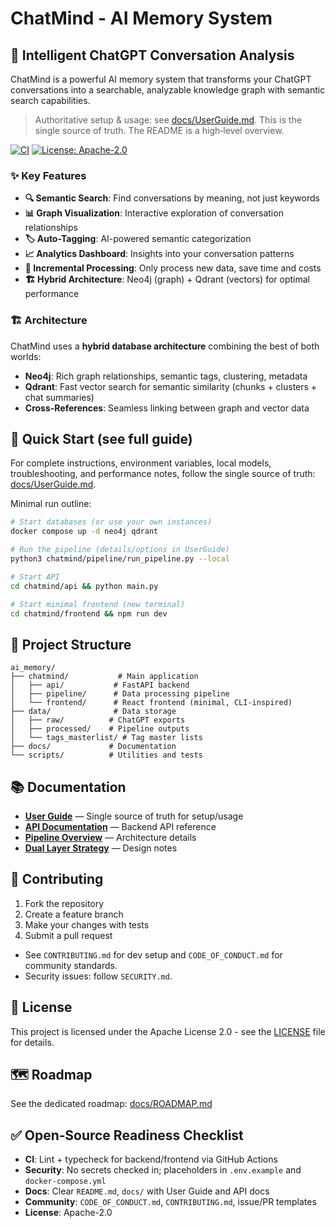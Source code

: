 # ChatMind - AI Memory System

## 🧠 Intelligent ChatGPT Conversation Analysis

ChatMind is a powerful AI memory system that transforms your ChatGPT conversations into a searchable, analyzable knowledge graph with semantic search capabilities.

> Authoritative setup & usage: see [docs/UserGuide.md](docs/UserGuide.md). This is the single source of truth. The README is a high‑level overview.

[![CI](https://img.shields.io/github/actions/workflow/status/rileylemm/chatmind/ci.yml?branch=main)](https://github.com/rileylemm/chatmind/actions)
[![License: Apache-2.0](https://img.shields.io/badge/License-Apache_2.0-blue.svg)](LICENSE)

### ✨ Key Features

- **🔍 Semantic Search**: Find conversations by meaning, not just keywords
- **📊 Graph Visualization**: Interactive exploration of conversation relationships
- **🏷️ Auto-Tagging**: AI-powered semantic categorization
- **📈 Analytics Dashboard**: Insights into your conversation patterns
- **🔄 Incremental Processing**: Only process new data, save time and costs
- **🏗️ Hybrid Architecture**: Neo4j (graph) + Qdrant (vectors) for optimal performance

### 🏗️ Architecture

ChatMind uses a **hybrid database architecture** combining the best of both worlds:

- **Neo4j**: Rich graph relationships, semantic tags, clustering, metadata
- **Qdrant**: Fast vector search for semantic similarity (chunks + clusters + chat summaries)
- **Cross-References**: Seamless linking between graph and vector data

## 🚀 Quick Start (see full guide)

For complete instructions, environment variables, local models, troubleshooting, and performance notes, follow the single source of truth: [docs/UserGuide.md](docs/UserGuide.md).

Minimal run outline:

```bash
# Start databases (or use your own instances)
docker compose up -d neo4j qdrant

# Run the pipeline (details/options in UserGuide)
python3 chatmind/pipeline/run_pipeline.py --local

# Start API
cd chatmind/api && python main.py

# Start minimal frontend (new terminal)
cd chatmind/frontend && npm run dev
```

## 📁 Project Structure

```
ai_memory/
├── chatmind/           # Main application
│   ├── api/           # FastAPI backend
│   ├── pipeline/      # Data processing pipeline
│   └── frontend/      # React frontend (minimal, CLI-inspired)
├── data/              # Data storage
│   ├── raw/          # ChatGPT exports
│   ├── processed/    # Pipeline outputs
│   └── tags_masterlist/ # Tag master lists
├── docs/             # Documentation
└── scripts/          # Utilities and tests
```

## 📚 Documentation

- **[User Guide](docs/UserGuide.md)** — Single source of truth for setup/usage
- **[API Documentation](docs/API_DOCUMENTATION.md)** — Backend API reference
- **[Pipeline Overview](docs/PIPELINE_OVERVIEW_AND_INCREMENTAL.md)** — Architecture details
- **[Dual Layer Strategy](docs/DUAL_LAYER_GRAPH_STRATEGY_AND_IMPLEMENTATION.md)** — Design notes

## 🤝 Contributing

1. Fork the repository
2. Create a feature branch
3. Make your changes with tests
4. Submit a pull request

- See `CONTRIBUTING.md` for dev setup and `CODE_OF_CONDUCT.md` for community standards.
- Security issues: follow `SECURITY.md`.

## 📄 License

This project is licensed under the Apache License 2.0 - see the [LICENSE](LICENSE) file for details.

## 🗺️ Roadmap

See the dedicated roadmap: [docs/ROADMAP.md](docs/ROADMAP.md)

## ✅ Open‑Source Readiness Checklist

- **CI**: Lint + typecheck for backend/frontend via GitHub Actions
- **Security**: No secrets checked in; placeholders in `.env.example` and `docker-compose.yml`
- **Docs**: Clear `README.md`, `docs/` with User Guide and API docs
- **Community**: `CODE_OF_CONDUCT.md`, `CONTRIBUTING.md`, issue/PR templates
- **License**: Apache-2.0 